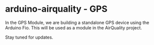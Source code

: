 arduino-airquality - GPS
==================

In the GPS Module, we are building a standalone GPS device using the Arduino Fio.
This will be used as a module in the AirQuality project.

Stay tuned for updates.
